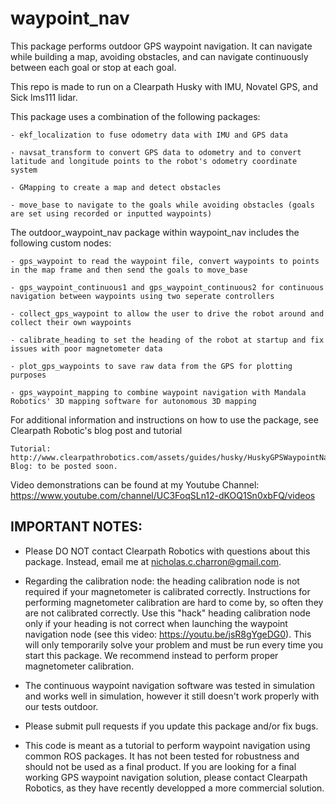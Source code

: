 # waypoint_nav

This package performs outdoor GPS waypoint navigation. It can navigate while building a map, avoiding obstacles, and can navigate continuously between each goal or stop at each goal. 

This repo is made to run on a Clearpath Husky with IMU, Novatel GPS, and Sick lms111 lidar.

This package uses a combination of the following packages:

	- ekf_localization to fuse odometry data with IMU and GPS data

	- navsat_transform to convert GPS data to odometry and to convert latitude and longitude points to the robot's odometry coordinate system

	- GMapping to create a map and detect obstacles
	
	- move_base to navigate to the goals while avoiding obstacles (goals are set using recorded or inputted waypoints)

The outdoor_waypoint_nav package within waypoint_nav includes the following custom nodes:
	
	- gps_waypoint to read the waypoint file, convert waypoints to points in the map frame and then send the goals to move_base
	
	- gps_waypoint_continuous1 and gps_waypoint_continuous2 for continuous navigation between waypoints using two seperate controllers
	
	- collect_gps_waypoint to allow the user to drive the robot around and collect their own waypoints
	
	- calibrate_heading to set the heading of the robot at startup and fix issues with poor magnetometer data
	
	- plot_gps_waypoints to save raw data from the GPS for plotting purposes
	
	- gps_waypoint_mapping to combine waypoint navigation with Mandala Robotics' 3D mapping software for autonomous 3D mapping
  
  For additional information and instructions on how to use the package, see Clearpath Robotic's blog post and tutorial 
  
  	Tutorial: http://www.clearpathrobotics.com/assets/guides/husky/HuskyGPSWaypointNav.html
  	Blog: to be posted soon.
  
Video demonstrations can be found at my Youtube Channel: https://www.youtube.com/channel/UC3FoqSLn12-dKOQ1Sn0xbFQ/videos

IMPORTANT NOTES:
----------------
 - Please DO NOT contact Clearpath Robotics with questions about this package. Instead, email me at nicholas.c.charron@gmail.com.
 
 - Regarding the calibration node: the heading calibration node is not required if your magnetometer is calibrated correctly. Instructions for performing magnetometer calibration are hard to come by, so often they are not calibrated correctly. Use this "hack" heading calibration node only if your heading is not correct when launching the waypoint navigation node (see this video: https://youtu.be/jsR8gYgeDG0). This will only temporarily solve your problem and must be run every time you start this package. We recommend instead to perform proper magnetometer calibration.
 
 - The continuous waypoint navigation software was tested in simulation and works well in simulation, however it still doesn't work properly with our tests outdoor.
 
 - Please submit pull requests if you update this package and/or fix bugs.
 
 - This code is meant as a tutorial to perform waypoint navigation using common ROS packages. It has not been tested for robustness and should not be used as a final product. If you are looking for a final working GPS waypoint navigation solution, please contact Clearpath Robotics, as they have recently developped a more commercial solution.
